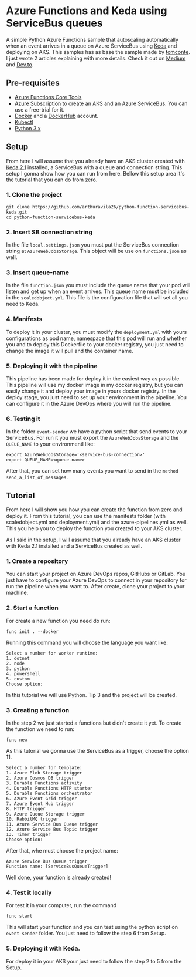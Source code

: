 # Azure Functions and Keda using ServiceBus queues

A simple Python Azure Functions sample that autoscaling automatically when an event arrives 
in a queue on Azure ServiceBus using [Keda](https://keda.sh) and deploying on AKS.
This samples has as base the sample made by [tomconte](https://github.com/tomconte/sample-keda-queue-jobs).
I just wrote 2 articles explaining with more details. Check it out on [Medium](https://arthurvila.medium.com/azure-functions-running-on-kubernetes-using-keda-4a30205cdc32) and [Dev.to](https://dev.to/arthuravila26/azure-functions-running-on-kubernetes-using-keda-2pi5).

## Pre-requisites

- [Azure Functions Core Tools](https://github.com/Azure/azure-functions-core-tools)
- [Azure Subscription](https://azure.microsoft.com/en-us/free/search/?&ef_id=Cj0KCQiA962BBhCzARIsAIpWEL0yJq5fIWttHFgLd9uGDa60_uvpeIwIKkM0Yp7tPV2X5MO-vgYe1IkaAmDjEALw_wcB:G:s&OCID=AID2100014_SEM_Cj0KCQiA962BBhCzARIsAIpWEL0yJq5fIWttHFgLd9uGDa60_uvpeIwIKkM0Yp7tPV2X5MO-vgYe1IkaAmDjEALw_wcB:G:s&dclid=CjgKEAiA962BBhDLtsGQrbzDjhgSJAAz72xRYG7Mk8H3qy1-MUwv68CQOOMrp4__0iXetkmGBVFayPD_BwE) to create an AKS and an Azure ServiceBus. You can use a free-trial for it.
- [Docker](https://docs.docker.com/get-docker/) and a [DockerHub](https://hub.docker.com) account.
- [Kubectl](https://kubernetes.io/docs/tasks/tools/install-kubectl/)
- [Python 3.x](https://www.python.org/downloads/)

## Setup

From here I will assume that you already have an AKS cluster created with [Keda 2.1](https://keda.sh/docs/2.1/deploy/) installed, a ServiceBus with a queue and connection string.
This setup I gonna show how you can run from here. Bellow this setup area it's the tutorial that you can do from zero.

### 1. Clone the project
```
git clone https://github.com/arthuravila26/python-function-servicebus-keda.git
cd python-function-servicebus-keda
```
### 2. Insert SB connection string

In the file ```local.settings.json``` you must put the ServiceBus connection string at ```AzureWebJobsStorage```. This object will be use on ```functions.json``` as well.

### 3. Insert queue-name

In the file ```function.json``` you must include the queue name that your pod will listen and get up when an event arrives.
This queue name must be included in the ```scaledobject.yml```. This file is the configuration file that will set all you need to Keda.


### 4. Manifests

To deploy it in your cluster, you must modify the ```deployment.yml``` with yours configurations as pod name, namespace that this pod will run and whether you and to deploy this Dockerfile to your docker registry, you just need to change the image it will pull and the container name.

### 5. Deploying it with the pipeline

This pipeline has been made for deploy it in the easiest way as possible.
This pipeline will use my docker image in my docker registry, but you can easily change it and deploy your image in yours docker registry.
In the deploy stage, you just need to set up your environment in the pipeline. You can configure it in the Azure DevOps where you will run the pipeline.

### 6. Testing it

In the folder ```event-sender``` we have a python script that send events to your ServiceBus.
For run it you must export the ```AzureWebJobsStorage``` and the ```QUEUE_NAME``` to your environmentl like:
```
export AzureWebJobsStorage='<service-bus-connection>'
export QUEUE_NAME=<queue-name>
```

After that, you can set how many events you want to send in the ```method send_a_list_of_messages```.


## Tutorial

From here I will show you how you can create the function from zero and deploy it.
From this tutorial, you can use the manifests folder (with scaledobject.yml and deployment.yml) and the azure-pipelines.yml as well. This you
help you to deploy the function you created to your AKS cluster.

As I said in the setup, I will assume that you already have an AKS cluster with Keda 2.1 installed and a ServiceBus created as well.

### 1. Create a repository

You can start your project on Azure DevOps repos, GitHubs or GitLab. You just have to configure your Azure DevOps to connect in your repository for run the pipeline when you want to.
After create, clone your project to your machine.

### 2. Start a function

For create a new function you need do run:
```
func init . --docker
```
Running this command you will choose the language you want like:

```
Select a number for worker runtime:
1. dotnet
2. node
3. python
4. powershell
5. custom
Choose option:
```

In this tutorial we will use Python. Tip 3 and the project will be created.

### 3. Creating a function

In the step 2 we just started a functions but didn't create it yet.
To create the function we need to run:

```
func new
```

As this tutorial we gonna use the ServiceBus as a trigger, choose the option 11.

```
Select a number for template:
1. Azure Blob Storage trigger
2. Azure Cosmos DB trigger
3. Durable Functions activity
4. Durable Functions HTTP starter
5. Durable Functions orchestrator
6. Azure Event Grid trigger
7. Azure Event Hub trigger
8. HTTP trigger
9. Azure Queue Storage trigger
10. RabbitMQ trigger
11. Azure Service Bus Queue trigger
12. Azure Service Bus Topic trigger
13. Timer trigger
Choose option: 
```
After that, whe must choose the project name:

```
Azure Service Bus Queue trigger
Function name: [ServiceBusQueueTrigger] 
```

Well done, your function is already created!

### 4. Test it locally

For test it in your computer, run the command

```
func start
```

This will start your function and you can test using the python script on ```event-sender``` folder.
You just need to follow the step 6 from Setup.

### 5. Deploying it with Keda.

For deploy it in your AKS your just need to follow the step 2 to 5 from the Setup.
